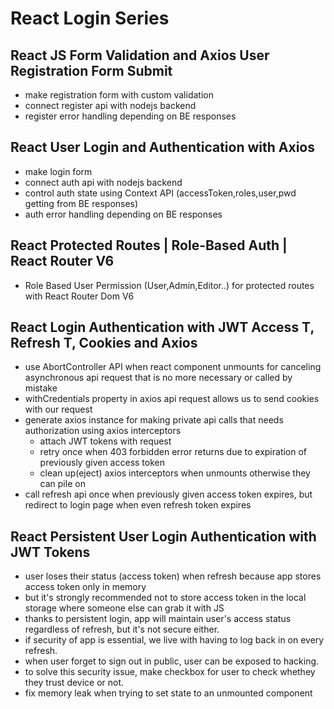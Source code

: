 # React Login Series

## React JS Form Validation and Axios User Registration Form Submit

- make registration form with custom validation
- connect register api with nodejs backend
- register error handling depending on BE responses

## React User Login and Authentication with Axios

- make login form
- connect auth api with nodejs backend
- control auth state using Context API (accessToken,roles,user,pwd getting from BE responses)
- auth error handling depending on BE responses

## React Protected Routes | Role-Based Auth | React Router V6

- Role Based User Permission (User,Admin,Editor..) for protected routes with React Router Dom V6

## React Login Authentication with JWT Access T, Refresh T, Cookies and Axios

- use AbortController API when react component unmounts for canceling asynchronous api request that is no more necessary or called by mistake
- withCredentials property in axios api request allows us to send cookies with our request
- generate axios instance for making private api calls that needs authorization using axios interceptors
  - attach JWT tokens with request
  - retry once when 403 forbidden error returns due to expiration of previously given access token
  - clean up(eject) axios interceptors when unmounts otherwise they can pile on
- call refresh api once when previously given access token expires, but redirect to login page when even refresh token expires

## React Persistent User Login Authentication with JWT Tokens

- user loses their status (access token) when refresh because app stores access token only in memory
- but it's strongly recommended not to store access token in the local storage where someone else can grab it with JS
- thanks to persistent login, app will maintain user's access status regardless of refresh, but it's not secure either.
- if security of app is essential, we live with having to log back in on every refresh.
- when user forget to sign out in public, user can be exposed to hacking.
- to solve this security issue, make checkbox for user to check whethey they trust device or not.
- fix memory leak when trying to set state to an unmounted component
